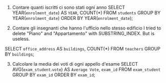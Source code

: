 1. Contare quanti iscritti ci sono stati ogni anno
   SELECT YEAR(`enrolment_date`) AS `YEAR`,
   COUNT(\*)
   FROM `students`
   GROUP BY YEAR(`enrolment_date`)
   ORDER BY YEAR(`enrolment_date`);

2. Contare gli insegnanti che hanno l'ufficio nello stesso edificio
   I tried to delete "Piano" and "Appartamento" with SUBSTRING_INDEX. But is useless.

SELECT `office_address` AS `buildings`,
COUNT(\*)
FROM `teachers`
GROUP BY `buildings`;

3. Calcolare la media dei voti di ogni appello d'esame
   SELECT AVG(`exam_student`.`vote`) AS `Average Vote`, `exam_id`
   FROM `exam_student`
   GROUP BY `exam_id`
   ORDER BY `exam_id`;
